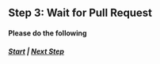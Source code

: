 ## Step 3: Wait for Pull Request

#### Please do the following

##### [Start](../README.md) | [Next Step](./.md)